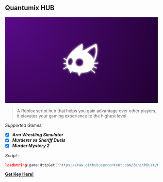 ## Quantumix HUB
![logo](/files/thumbnail.png)
> A Roblox script hub that helps you gain advantage over other players, it elevates your gaming experience to the highest level.

*Supported Games:*
- [x] ***Arm Wrestling Simulator***
- [x] ***Murderer vs Sheriff Duels***
- [x] ***Murder Mystery 2***

*Script :*
```lua
loadstring(game:HttpGet('https://raw.githubusercontent.com/ZenithDust/Quantumix/main/Quantumix.lua'))()
```

**[Get Key Here!](https://hub.quantumix.fun)**
